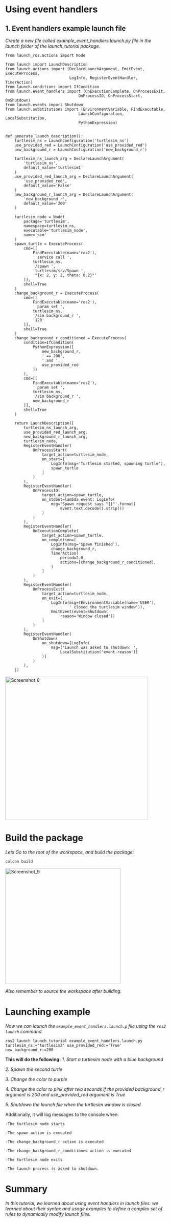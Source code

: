 # Using event handlers
## 1. Event handlers example launch file
*Create a new file called example_event_handlers.launch.py file in the launch folder of the launch_tutorial package.*
```pythin
from launch_ros.actions import Node

from launch import LaunchDescription
from launch.actions import (DeclareLaunchArgument, EmitEvent, ExecuteProcess,
                            LogInfo, RegisterEventHandler, TimerAction)
from launch.conditions import IfCondition
from launch.event_handlers import (OnExecutionComplete, OnProcessExit,
                                OnProcessIO, OnProcessStart, OnShutdown)
from launch.events import Shutdown
from launch.substitutions import (EnvironmentVariable, FindExecutable,
                                LaunchConfiguration, LocalSubstitution,
                                PythonExpression)


def generate_launch_description():
    turtlesim_ns = LaunchConfiguration('turtlesim_ns')
    use_provided_red = LaunchConfiguration('use_provided_red')
    new_background_r = LaunchConfiguration('new_background_r')

    turtlesim_ns_launch_arg = DeclareLaunchArgument(
        'turtlesim_ns',
        default_value='turtlesim1'
    )
    use_provided_red_launch_arg = DeclareLaunchArgument(
        'use_provided_red',
        default_value='False'
    )
    new_background_r_launch_arg = DeclareLaunchArgument(
        'new_background_r',
        default_value='200'
    )

    turtlesim_node = Node(
        package='turtlesim',
        namespace=turtlesim_ns,
        executable='turtlesim_node',
        name='sim'
    )
    spawn_turtle = ExecuteProcess(
        cmd=[[
            FindExecutable(name='ros2'),
            ' service call ',
            turtlesim_ns,
            '/spawn ',
            'turtlesim/srv/Spawn ',
            '"{x: 2, y: 2, theta: 0.2}"'
        ]],
        shell=True
    )
    change_background_r = ExecuteProcess(
        cmd=[[
            FindExecutable(name='ros2'),
            ' param set ',
            turtlesim_ns,
            '/sim background_r ',
            '120'
        ]],
        shell=True
    )
    change_background_r_conditioned = ExecuteProcess(
        condition=IfCondition(
            PythonExpression([
                new_background_r,
                ' == 200',
                ' and ',
                use_provided_red
            ])
        ),
        cmd=[[
            FindExecutable(name='ros2'),
            ' param set ',
            turtlesim_ns,
            '/sim background_r ',
            new_background_r
        ]],
        shell=True
    )

    return LaunchDescription([
        turtlesim_ns_launch_arg,
        use_provided_red_launch_arg,
        new_background_r_launch_arg,
        turtlesim_node,
        RegisterEventHandler(
            OnProcessStart(
                target_action=turtlesim_node,
                on_start=[
                    LogInfo(msg='Turtlesim started, spawning turtle'),
                    spawn_turtle
                ]
            )
        ),
        RegisterEventHandler(
            OnProcessIO(
                target_action=spawn_turtle,
                on_stdout=lambda event: LogInfo(
                    msg='Spawn request says "{}"'.format(
                        event.text.decode().strip())
                )
            )
        ),
        RegisterEventHandler(
            OnExecutionComplete(
                target_action=spawn_turtle,
                on_completion=[
                    LogInfo(msg='Spawn finished'),
                    change_background_r,
                    TimerAction(
                        period=2.0,
                        actions=[change_background_r_conditioned],
                    )
                ]
            )
        ),
        RegisterEventHandler(
            OnProcessExit(
                target_action=turtlesim_node,
                on_exit=[
                    LogInfo(msg=(EnvironmentVariable(name='USER'),
                            ' closed the turtlesim window')),
                    EmitEvent(event=Shutdown(
                        reason='Window closed'))
                ]
            )
        ),
        RegisterEventHandler(
            OnShutdown(
                on_shutdown=[LogInfo(
                    msg=['Launch was asked to shutdown: ',
                        LocalSubstitution('event.reason')]
                )]
            )
        ),
    ])
```
<img width="447" alt="Screenshot_8" src="https://user-images.githubusercontent.com/92029196/196049801-f5468fc4-437d-4e40-8bb8-0c5249f82fb2.png">

# Build the package
*Lets Go to the root of the workspace, and build the package:*
```
colcon build
```
<img width="361" alt="Screenshot_9" src="https://user-images.githubusercontent.com/92029196/196049813-62144dbe-a9ec-4ab6-834e-50bc04416768.png">

*Also remember to source the workspace after building.*

# Launching example
*Now we can launch the `example_event_handlers.launch.p` file using the `ros2 launch` command.*
```
ros2 launch launch_tutorial example_event_handlers.launch.py turtlesim_ns:='turtlesim3' use_provided_red:='True' new_background_r:=200
```
**This will do the following:**
 *1. Start a turtlesim node with a blue background*

*2. Spawn the second turtle*

*3. Change the color to purple*

*4. Change the color to pink after two seconds if the provided background_r argument is 200 and use_provided_red argument is True*

*5. Shutdown the launch file when the turtlesim window is closed*

Additionally, it will log messages to the console when:
```
-The turtlesim node starts

-The spawn action is executed

-The change_background_r action is executed

-The change_background_r_conditioned action is executed

-The turtlesim node exits

-The launch process is asked to shutdown.
```    
 # Summary

*In this tutorial, we learned about using event handlers in launch files. we learned about their syntax and usage examples to define a complex set of rules to dynamically modify launch files.*

   
    
